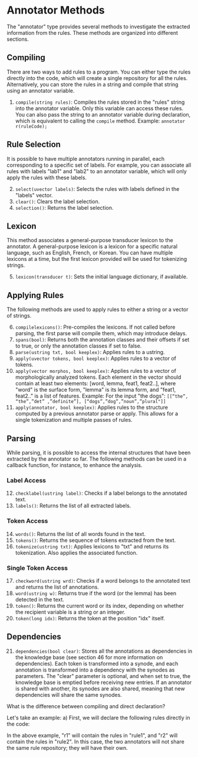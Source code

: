 # Annotator Methods

The "annotator" type provides several methods to investigate the extracted information from the rules. These methods are organized into different sections.

## Compiling

There are two ways to add rules to a program. You can either type the rules directly into the code, which will create a single repository for all the rules. Alternatively, you can store the rules in a string and compile that string using an annotator variable.

1. `compile(string rules)`: Compiles the rules stored in the "rules" string into the annotator variable. Only this variable can access these rules. You can also pass the string to an annotator variable during declaration, which is equivalent to calling the `compile` method.
   Example: `annotator r(ruleCode);`

## Rule Selection

It is possible to have multiple annotators running in parallel, each corresponding to a specific set of labels. For example, you can associate all rules with labels "lab1" and "lab2" to an annotator variable, which will only apply the rules with these labels.

2. `select(uvector labels)`: Selects the rules with labels defined in the "labels" vector.
3. `clear()`: Clears the label selection.
4. `selection()`: Returns the label selection.

## Lexicon

This method associates a general-purpose transducer lexicon to the annotator. A general-purpose lexicon is a lexicon for a specific natural language, such as English, French, or Korean. You can have multiple lexicons at a time, but the first lexicon provided will be used for tokenizing strings.

5. `lexicon(transducer t)`: Sets the initial language dictionary, if available.

## Applying Rules

The following methods are used to apply rules to either a string or a vector of strings.

6. `compilelexicons()`: Pre-compiles the lexicons. If not called before parsing, the first parse will compile them, which may introduce delays.
7. `spans(bool)`: Returns both the annotation classes and their offsets if set to true, or only the annotation classes if set to false.
8. `parse(ustring txt, bool keeplex)`: Applies rules to a ustring.
9. `apply(uvector tokens, bool keeplex)`: Applies rules to a vector of tokens.
10. `apply(vector morphos, bool keeplex)`: Applies rules to a vector of morphologically analyzed tokens. Each element in the vector should contain at least two elements: [word, lemma, feat1, feat2..], where "word" is the surface form, "lemma" is its lemma form, and "feat1, feat2.." is a list of features.
    Example: For the input "the dogs": `[[“the”, “the”,”det” ,”definite”], [“dogs”,”dog”,”noun”,”plural"]]`
11. `apply(annotator, bool keeplex)`: Applies rules to the structure computed by a previous annotator parse or apply. This allows for a single tokenization and multiple passes of rules.

## Parsing

While parsing, it is possible to access the internal structures that have been extracted by the annotator so far. The following methods can be used in a callback function, for instance, to enhance the analysis.

### Label Access

12. `checklabel(ustring label)`: Checks if a label belongs to the annotated text.
13. `labels()`: Returns the list of all extracted labels.

### Token Access

14. `words()`: Returns the list of all words found in the text.
15. `tokens()`: Returns the sequence of tokens extracted from the text.
16. `tokenize(ustring txt)`: Applies lexicons to "txt" and returns its tokenization. Also applies the associated function.

### Single Token Access

17. `checkword(ustring wrd)`: Checks if a word belongs to the annotated text and returns the list of annotations.
18. `word(ustring w)`: Returns true if the word (or the lemma) has been detected in the text.
19. `token()`: Returns the current word or its index, depending on whether the recipient variable is a string or an integer.
20. `token(long idx)`: Returns the token at the position "idx" itself.

## Dependencies

21. `dependencies(bool clear)`: Stores all the annotations as dependencies in the knowledge base (see section 46 for more information on dependencies). Each token is transformed into a synode, and each annotation is transformed into a dependency with the synodes as parameters. The "clear" parameter is optional, and when set to true, the knowledge base is emptied before receiving new entries. If an annotator is shared with another, its synodes are also shared, meaning that new dependencies will share the same synodes.

What is the difference between compiling and direct declaration?

Let's take an example:
a) First, we will declare the following rules directly in the code:

In the above example, "r1" will contain the rules in "rule1", and "r2" will contain the rules in "rule2". In this case, the two annotators will not share the same rule repository; they will have their own.